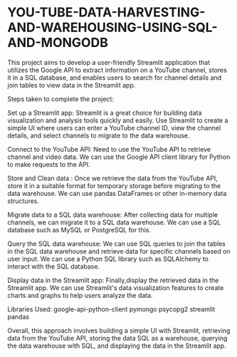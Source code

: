 # YOU-TUBE-DATA-HARVESTING-AND-WAREHOUSING-USING-SQL-AND-MONGODB
This project aims to develop a user-friendly Streamlit application that utilizes the Google API to extract information on a YouTube channel, stores it in a SQL database, and enables users to search for channel details and join tables to view data in the Streamlit app.

Steps taken to complete the project:

Set up a Streamlit app: Streamlit is a great choice for building data visualization and analysis tools quickly and easily. Use Streamlit to create a simple UI where users can enter a YouTube channel ID, view the channel details, and select channels to migrate to the data warehouse.

Connect to the YouTube API: Need to use the YouTube API to retrieve channel and video data. We can use the Google API client library for Python to make requests to the API.

Store and Clean data : Once we retrieve the data from the YouTube API, store it in a suitable format for temporary storage before migrating to the data warehouse. We can use pandas DataFrames or other in-memory data structures.

Migrate data to a SQL data warehouse: After collecting data for multiple channels, we can migrate it to a SQL data warehouse. We can use a SQL database such as MySQL or PostgreSQL for this.

Query the SQL data warehouse: We can use SQL queries to join the tables in the SQL data warehouse and retrieve data for specific channels based on user input. We can use a Python SQL library such as SQLAlchemy to interact with the SQL database.

Display data in the Streamlit app: Finally,display the retrieved data in the Streamlit app. We can use Streamlit's data visualization features to create charts and graphs to help users analyze the data.

Libraries Used:
google-api-python-client
pymongo
psycopg2
streamlit
pandas

Overall, this approach involves building a simple UI with Streamlit, retrieving data from the YouTube API, storing the data SQL as a warehouse, querying the data warehouse with SQL, and displaying the data in the Streamlit app.
